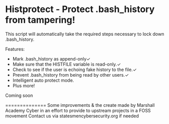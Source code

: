 Histprotect - Protect .bash_history from tampering!
===================================================

This script will automatically take the required steps necessary to lock down .bash_history.

Features:

* Mark .bash_history as append-only✓
* Make sure that the HISTFILE variable is read-only.✓
* Check to see if the user is echoing fake history to the file.✓
* Prevent .bash_history from being read by other users.✓
* Intelligent auto protect mode.
* Plus more!

Coming soon

==============
Some improvements & the create made by Marshall Academy Cyber in an effort to provide to upstream projects in a FOSS movement
Contact us via statesmencybersecurity.org if needed

